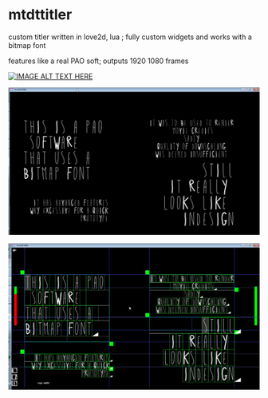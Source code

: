 # mtdttitler
custom titler written in love2d, lua ; fully custom widgets and works with a bitmap font

features like a real PAO soft; outputs 1920 1080 frames

[![IMAGE ALT TEXT HERE](http://img.youtube.com/vi/4H8uWV69E4o/0.jpg)](http://www.youtube.com/watch?v=4H8uWV69E4o)



![alt text](https://github.com/trabitboy/mtdttitler/blob/master/titlerout.png "Logo Title Text 1")

![alt text](https://github.com/trabitboy/mtdttitler/blob/master/titlerboxes.png "Logo Title Text 1")
